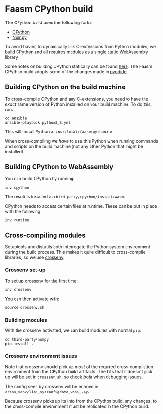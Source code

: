 # Faasm CPython build

The CPython build uses the following forks:

- [CPython](https://github.com/Shillaker/cpython/tree/faasm)
- [Numpy](https://github.com/Shillaker/numpy/tree/faasm)

To avoid having to dynamically link C-extensions from Python modules, we build 
CPython and all requires modules as a single static WebAssembly library.

Some notes on building CPython statically can be found
[here](https://wiki.python.org/moin/BuildStatically). The Faasm CPython build 
adopts some of the changes made in 
[pyodide](https://github.com/iodide-project/pyodide).

## Building CPython on the build machine

To cross-compile CPython and any C-extensions, you need to have the _exact_ 
same version of Python installed on your build machine. To do this, run:

```
cd ansible
ansible-playbook python3_8.yml
```

This will install Python at `/usr/local/faasm/python3.8`.

When cross-compiling we _have_ to use this Python when running commands and
scripts on the build machine (not any other Python that might be installed).

## Building CPython to WebAssembly

You can build CPython by running:

```
inv cpython
```

The result is installed at `third-party/cpython/install/wasm`.

CPython needs to access certain files at runtime. These can be put in place with
the following:

```
inv runtime
```

## Cross-compiling modules

Setuptools and distutils both interrogate the Python system environment during
the build process. This makes it quite difficult to cross-compile libraries, so
we use [crossenv](https://github.com/benfogle/crossenv).

### Crossenv set-up

To set up crossenv for the first time:

```
inv crossenv
```

You can then activate with:

```
source crossenv.sh
```

### Building modules

With the crossenv activated, we can build modules with normal `pip`:

```
cd third-party/numpy
pip install .
```

### Crossenv environment issues

Note that crossenv should pick up _most_ of the required cross-compilation
environment from the CPython build artifacts. The bits that it doesn't pick up
will be set in `crossenv.sh`, so check _both_ when debugging issues.

The config seen by crossenv will be echoed in 
`cross_venv/lib/_sysconfigdata_wasi_.py`. 

Because crossenv picks up its info from the CPython build, any changes, to the 
cross-compile environment must be replicated in the CPython build.

